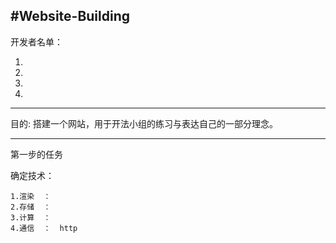 #Website-Building
--------------------------------------

开发者名单：

1.
2.
3.
4.

------------------------------------

目的:
  搭建一个网站，用于开法小组的练习与表达自己的一部分理念。
  
------------------------------------
第一步的任务

  确定技术：  
  
    1.渲染  ：
    2.存储  ：
    3.计算  ：
    4.通信  ：  http

